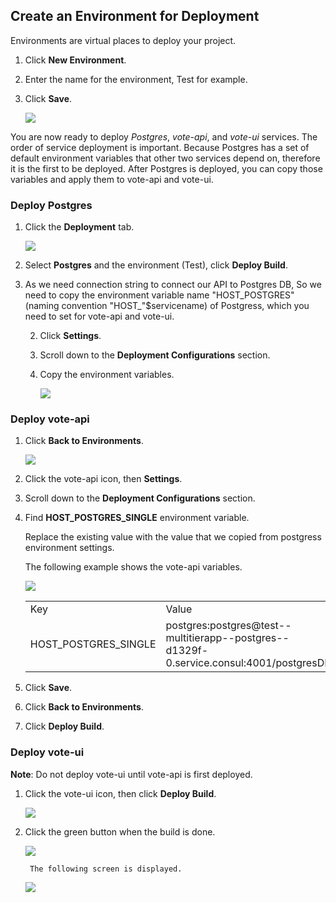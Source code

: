 ## Create an Environment for Deployment

Environments are virtual places to deploy your project. 

1. Click <b>New Environment</b>.
1. Enter the name for the environment, Test for example.
1. Click **Save**. 

    ![](posts/files/shipped-multi-tier/assets/4.PNG)

You are now ready to deploy *Postgres*, *vote-api*, and *vote-ui* services. The order of service deployment is important. Because Postgres has a set of default environment variables that other two services depend on, therefore it is the first to be deployed. After Postgres is deployed, you can copy those variables and apply them to vote-api and vote-ui. 

### Deploy Postgres


1. Click the **Deployment** tab.

    ![](posts/files/shipped-multi-tier/assets/deploy-postgres.png)

1. Select **Postgres** and the environment (Test), click **Deploy Build**. 

1. As we need connection string to connect our API to Postgres DB, So we need to copy the environment variable name         "HOST_POSTGRES" (naming convention "HOST_"$servicename) of Postgress, which you need to set for vote-api and vote-ui. 

    2. Click **Settings**. 
    3. Scroll down to the **Deployment Configurations** section. 
    4. Copy the environment variables.

        ![](posts/files/shipped-multi-tier/assets/postgres-settings.png)


### Deploy vote-api 

1. Click **Back to Environments**. 

    ![](posts/files/shipped-multi-tier/assets/vote-api.png)

2. Click the vote-api icon, then **Settings**.

3. Scroll down to the **Deployment Configurations** section. 

4. Find **HOST_POSTGRES_SINGLE** environment variable. 
    
    Replace the existing value with the value that we copied from postgress environment settings.
    
    The following example shows the vote-api variables. 

      ![](posts/files/shipped-multi-tier/assets/vote-api-cfg.png)


    <table><tr>
    <td>Key</td>
    <td>Value</td>
    </tr>
    <tr>
    <td>HOST_POSTGRES_SINGLE</td>
    <td>postgres:postgres@test--multitierapp--postgres--d1329f-0.service.consul:4001/postgresDB</td>
    </tr>
    </table>

5. Click **Save**. 

6. Click **Back to Environments**.

7. Click **Deploy Build**. 


### Deploy vote-ui

**Note**: Do not deploy vote-ui until vote-api is first deployed. 

1. Click the vote-ui icon, then click **Deploy Build**. 

      ![](posts/files/shipped-multi-tier/assets/vote-ui-deploy.png)

1. Click the green button when the build is done.

      ![](posts/files/shipped-multi-tier/assets/vote-ui-deploy-success.png)

        The following screen is displayed. 

      ![](posts/files/shipped-multi-tier/assets/15.PNG)


